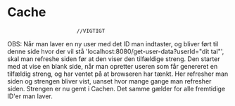 # Cache

                          //VIGTIGT
OBS: Når man laver en ny user med det ID man indtaster, og bliver ført til denne side
hvor der vil stå 'localhost:8080/get-user-data?userId="dit tal"', skal man refreshe siden
før at den viser den tilfældige streng. Den starter med at vise en blank side, når man opretter
useren som får genereret en tilfældig streng, og har ventet på at browseren har tænkt.
Her refresher man siden og strengen bliver vist, uanset hvor mange gange man refresher siden. Strengen er nu gemt i Cachen.
Det samme gælder for alle fremtidige ID'er man laver. 
